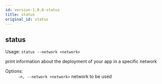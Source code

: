 ```yaml
---
id: version-1.0.0-status
title: status
original_id: status
---
```


<div class="cli-command"><h2 class="cli-title">status</h2><p class="cli-usage">Usage: <code>status --network &lt;network&gt;</code></p><p>print information about the deployment of your app in a specific network<br/></p><dl><dt><span>Options:</span></dt><dd><div><code>-n, --network &lt;network&gt;</code> network to be used</div></dd></dl></div>

